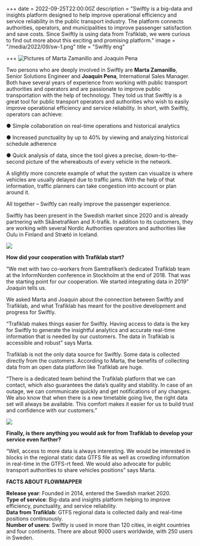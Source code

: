 +++
date = 2022-09-25T22:00:00Z
description = "Swiftly is a big-data and insights platform designed to help improve operational efficiency and service reliability in the public transport industry. The platform connects authorities, operators, and municipalities to improve passenger satisfaction and save costs. Since Swiftly is using data from Trafiklab, we were curious to find out more about this exciting and promising platform."
image = "/media/2022/09/sw-1.png"
title = "Swiftly eng"

+++
![Pictures of Marta Zamanillo and Joaquin Pena](/media/2022/09/namnlos-design-3.png "Marta Zamanillo and Joaquin Pena")

Two persons who are deeply involved in Swiftly are **Marta Zamanillo**, Senior Solutions Engineer and **Joaquín Pena**, International Sales Manager. Both have several years of experience from working with public transport authorities and operators and are passionate to improve public transportation with the help of technology. They told us that Swiftly is a great tool for public transport operators and authorities who wish to easily improve operational efficiency and service reliability. In short, with Swiftly, operators can achieve:

● Simple collaboration on real-time operations and historical analytics

● Increased punctuality by up to 40% by viewing and analyzing historical schedule adherence

● Quick analysis of data, since the tool gives a precise, down-to-the-second picture of the whereabouts of every vehicle in the network.

A slightly more concrete example of what the system can visualize is where vehicles are usually delayed due to traffic jams. With the help of that information, traffic planners can take congestion into account or plan around it.

All together – Swiftly can really improve the passenger experience.

Swiftly has been present in the Swedish market since 2020 and is already partnering with Skånetrafiken and X-trafik. In addition to its customers, they are working with several Nordic Authorities operators and authorities like Oulu in Finland and Strætó in Iceland.

![](/media/2022/09/sw-3.png)

**How did your cooperation with Trafiklab start?**

“We met with two co-workers from Samtrafiken’s dedicated Trafiklab team at the InformNorden conference in Stockholm at the end of 2018. That was the starting point for our cooperation. We started integrating data in 2019” Joaquin tells us.

We asked Marta and Joaquin about the connection between Swiftly and Trafiklab, and what Trafiklab has meant for the positive development and progress for Swiftly.

“Trafiklab makes things easier for Swiftly. Having access to data is the key for Swiftly to generate the insightful analytics and accurate real-time information that is needed by our customers. The data in Trafiklab is accessible and robust” says Marta.

Trafiklab is not the only data source for Swiftly. Some data is collected directly from the customers. According to Marta, the benefits of collecting data from an open data platform like Trafiklab are huge.

“There is a dedicated team behind the Trafiklab platform that we can contact, which also guarantees the data’s quality and stability. In case of an outage, we can communicate quickly and get notifications of any changes. We also know that when there is a new timetable going live, the right data set will always be available. This comfort makes it easier for us to build trust and confidence with our customers.”

![](/media/2022/09/swiftly-2.png)

**Finally, is there anything you would ask for from Trafiklab to develop your service even further?**

“Well, access to more data is always interesting. We would be interested in blocks in the regional static data GTFS file as well as crowding information in real-time in the GTFS-rt feed. We would also advocate for public transport authorities to share vehicles positions” says Marta.

**FACTS ABOUT FLOWMAPPER**

**Release year**: Founded in 2014, entered the Swedish market 2020.  
**Type of service**: Big-data and insights platform helping to improve efficiency, punctuality, and service reliability.  
**Data from Trafiklab**: GTFS regional data is collected daily and real-time positions continuously.  
**Number of users**: Swiftly is used in more than 120 cities, in eight countries and four continents. There are about 9000 users worldwide, with 250 users in Sweden.
